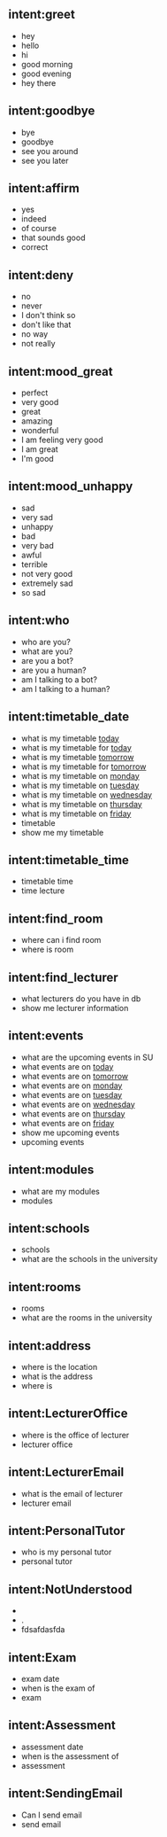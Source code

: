 <!-- this is where the bot decides intent based on how similar the user input is to "training data" under each heading, if you want a certain input to give a certain intent put it in here -->

## intent:greet
- hey
- hello
- hi
- good morning
- good evening
- hey there

## intent:goodbye
- bye
- goodbye
- see you around
- see you later

## intent:affirm
- yes
- indeed
- of course
- that sounds good
- correct

## intent:deny
- no
- never
- I don't think so
- don't like that
- no way
- not really

## intent:mood_great
- perfect
- very good
- great
- amazing
- wonderful
- I am feeling very good
- I am great
- I'm good

## intent:mood_unhappy
- sad
- very sad
- unhappy
- bad
- very bad
- awful
- terrible
- not very good
- extremely sad
- so sad

## intent:who
- who are you?
- what are you?
- are you a bot?
- are you a human?
- am I talking to a bot?
- am I talking to a human?

## intent:timetable_date
- what is my timetable [today](date)
- what is my timetable for [today](date)
- what is my timetable [tomorrow](date)
- what is my timetable for [tomorrow](date)
- what is my timetable on [monday](date)
- what is my timetable on [tuesday](date)
- what is my timetable on [wednesday](date)
- what is my timetable on [thursday](date)
- what is my timetable on [friday](date)
- timetable
- show me my timetable

## intent:timetable_time
<!-- - what lecture do i have at [9](time)
- what lecture do i have at [10](time)
- what lecture do i have at [11](time)
- what lecture do i have at [12](time)
- what lecture do i have at [1](time)
- what lecture do i have at [2](time)
- what lecture do i have at [3](time)
- what lecture do i have at [4](time)
- what lecture do i have at [5](time)
- what lecture do i have at [6](time)
- what lecture do i have at [7](time) -->
- timetable time
- time lecture

## intent:find_room
- where can i find room
- where is room 

## intent:find_lecturer
- what lecturers do you have in db
- show me lecturer information

## intent:events
- what are the upcoming events in SU
- what events are on [today](date)
- what events are on [tomorrow](date)
- what events are on [monday](date)
- what events are on [tuesday](date)
- what events are on [wednesday](date)
- what events are on [thursday](date)
- what events are on [friday](date)
- show me upcoming events
- upcoming events

## intent:modules
- what are my modules
- modules

## intent:schools
- schools
- what are the schools in the university

## intent:rooms
- rooms
- what are the rooms in the university

## intent:address
- where is the location
- what is the address
- where is 

## intent:LecturerOffice
- where is the office of lecturer
- lecturer office

## intent:LecturerEmail
- what is the email of lecturer
- lecturer email

## intent:PersonalTutor
- who is my personal tutor
- personal tutor

## intent:NotUnderstood
- 
- .
- fdsafdasfda

## intent:Exam
- exam date
- when is the exam of
- exam

## intent:Assessment
- assessment date
- when is the assessment of
- assessment

## intent:SendingEmail
- Can I send email
- send email
